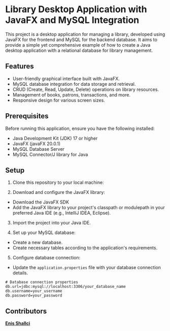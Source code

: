 # Library Desktop Application with JavaFX and MySQL Integration

This project is a desktop application for managing a library, developed using JavaFX for the frontend and MySQL for the backend database. It aims to provide a simple yet comprehensive example of how to create a Java desktop application with a relational database for library management.
## Features

- User-friendly graphical interface built with JavaFX.
- MySQL database integration for data storage and retrieval.
- CRUD (Create, Read, Update, Delete) operations on library resources.
- Management of books, patrons, transactions, and more.
- Responsive design for various screen sizes.

## Prerequisites

Before running this application, ensure you have the following installed:

- Java Development Kit (JDK) 17 or higher
- JavaFX (javaFX 20.0.1)
- MySQL Database Server
- MySQL Connector/J library for Java

## Setup

1. Clone this repository to your local machine:

2. Download and configure the JavaFX library:
- Download the JavaFX SDK
- Add the JavaFX library to your project's classpath or modulepath in your preferred Java IDE (e.g., IntelliJ IDEA, Eclipse).

3. Import the project into your Java IDE.

4. Set up your MySQL database:
- Create a new database.
- Create necessary tables according to the application's requirements.

5. Configure database connection:
- Update the `application.properties` file with your database connection details.

```properties
# Database connection properties
db.url=jdbc:mysql://localhost:3306/your_database_name
db.username=your_username
db.password=your_password

```

## Contributors
<b>[Enis Shallci](https://github.com/enisshallci)</b>
